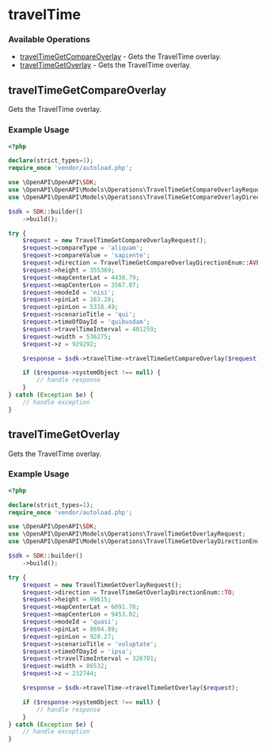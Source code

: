 # travelTime

### Available Operations

* [travelTimeGetCompareOverlay](#traveltimegetcompareoverlay) - Gets the TravelTime overlay.
* [travelTimeGetOverlay](#traveltimegetoverlay) - Gets the TravelTime overlay.

## travelTimeGetCompareOverlay

Gets the TravelTime overlay.

### Example Usage

```php
<?php

declare(strict_types=1);
require_once 'vendor/autoload.php';

use \OpenAPI\OpenAPI\SDK;
use \OpenAPI\OpenAPI\Models\Operations\TravelTimeGetCompareOverlayRequest;
use \OpenAPI\OpenAPI\Models\Operations\TravelTimeGetCompareOverlayDirectionEnum;

$sdk = SDK::builder()
    ->build();

try {
    $request = new TravelTimeGetCompareOverlayRequest();
    $request->compareType = 'aliquam';
    $request->compareValue = 'sapiente';
    $request->direction = TravelTimeGetCompareOverlayDirectionEnum::AVERAGE;
    $request->height = 355369;
    $request->mapCenterLat = 4438.79;
    $request->mapCenterLon = 3567.07;
    $request->modeId = 'nisi';
    $request->pinLat = 163.28;
    $request->pinLon = 5318.49;
    $request->scenarioTitle = 'qui';
    $request->timeOfDayId = 'quibusdam';
    $request->travelTimeInterval = 401259;
    $request->width = 536275;
    $request->z = 929292;

    $response = $sdk->travelTime->travelTimeGetCompareOverlay($request);

    if ($response->systemObject !== null) {
        // handle response
    }
} catch (Exception $e) {
    // handle exception
}
```

## travelTimeGetOverlay

Gets the TravelTime overlay.

### Example Usage

```php
<?php

declare(strict_types=1);
require_once 'vendor/autoload.php';

use \OpenAPI\OpenAPI\SDK;
use \OpenAPI\OpenAPI\Models\Operations\TravelTimeGetOverlayRequest;
use \OpenAPI\OpenAPI\Models\Operations\TravelTimeGetOverlayDirectionEnum;

$sdk = SDK::builder()
    ->build();

try {
    $request = new TravelTimeGetOverlayRequest();
    $request->direction = TravelTimeGetOverlayDirectionEnum::TO;
    $request->height = 99615;
    $request->mapCenterLat = 6091.78;
    $request->mapCenterLon = 9453.02;
    $request->modeId = 'quasi';
    $request->pinLat = 8694.89;
    $request->pinLon = 920.27;
    $request->scenarioTitle = 'voluptate';
    $request->timeOfDayId = 'ipsa';
    $request->travelTimeInterval = 326701;
    $request->width = 86532;
    $request->z = 232744;

    $response = $sdk->travelTime->travelTimeGetOverlay($request);

    if ($response->systemObject !== null) {
        // handle response
    }
} catch (Exception $e) {
    // handle exception
}
```
